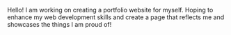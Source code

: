 Hello! I am working on creating a portfolio website for myself.
Hoping to enhance my web development skills and create a page that reflects me 
and showcases the things I am proud of!
